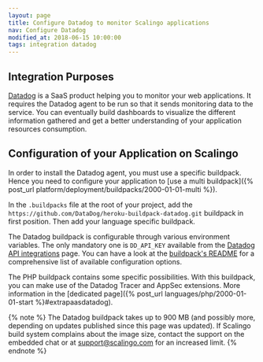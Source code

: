 ```yaml
---
layout: page
title: Configure Datadog to monitor Scalingo applications
nav: Configure Datadog
modified_at: 2018-06-15 10:00:00
tags: integration datadog
---
```


## Integration Purposes

[Datadog](https://www.datadoghq.com/) is a SaaS product helping you to monitor
your web applications. It requires the Datadog agent to be run so that it
sends monitoring data to the service. You can eventually build dashboards
to visualize the different information gathered and get a better understanding
of your application resources consumption.

## Configuration of your Application on Scalingo

In order to install the Datadog agent, you must use a specific buildpack.
Hence you need to
configure your application to [use a multi buildpack]({% post_url
platform/deployment/buildpacks/2000-01-01-multi %}).

In the `.buildpacks` file at the root of your project, add the
`https://github.com/DataDog/heroku-buildpack-datadog.git` buildpack in first
position. Then add your language specific buildpack.

The Datadog buildpack is configurable through various environment variables.
The only mandatory one is `DD_API_KEY` available from the [Datadog API
integrations](https://app.datadoghq.com/account/settings#api) page. You can
have a look at the [buildpack's
README](https://github.com/DataDog/heroku-buildpack-datadog#configuration) for
a comprehensive list of available configuration options.

The PHP buildpack contains some specific possibilities. With this buildpack, you can make use of the Datadog Tracer and AppSec extensions. More information in the [dedicated page]({% post_url languages/php/2000-01-01-start %}#extrapaasdatadog).

{% note %}
The Datadog buildpack takes up to 900 MB (and possibly more, depending on updates
published since this page was updated). If Scalingo build system complains
about the image size, contact the support on the embedded chat or at
[support@scalingo.com](mailto:support@scalingo.com) for an increased limit.
{% endnote %}
